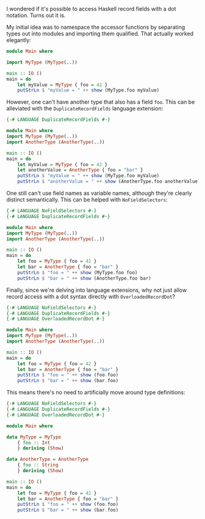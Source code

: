 I wondered if it's possible to access Haskell record fields with a dot notation.
Turns out it is.

My initial idea was to namespace the accessor functions by separating types out into modules and importing them qualified.
That actually worked elegantly:

```haskell
module Main where

import MyType (MyType(..))

main :: IO ()
main = do
    let myValue = MyType { foo = 42 }
    putStrLn $ "myValue = " ++ show (MyType.foo myValue)
```

However, one can't have another type that also has a field `foo`.
This can be alleviated with the `DuplicateRecordFields` language extension:

```haskell
{-# LANGUAGE DuplicateRecordFields #-}

module Main where
import MyType (MyType(..))
import AnotherType (AnotherType(..))

main :: IO ()
main = do
    let myValue = MyType { foo = 42 }
    let anotherValue = AnotherType { foo = "bar" }
    putStrLn $ "myValue = " ++ show (MyType.foo myValue)
    putStrLn $ "anotherValue = " ++ show (AnotherType.foo anotherValue)
```

One still can't use field names as variable names, although they're clearly distinct semantically.
This can be helped with `NoFieldSelectors`:

```haskell
{-# LANGUAGE NoFieldSelectors #-}
{-# LANGUAGE DuplicateRecordFields #-}

module Main where
import MyType (MyType(..))
import AnotherType (AnotherType(..))

main :: IO ()
main = do
    let foo = MyType { foo = 42 }
    let bar = AnotherType { foo = "bar" }
    putStrLn $ "foo = " ++ show (MyType.foo foo)
    putStrLn $ "bar = " ++ show (AnotherType.foo bar)
```

Finally, since we're delving into language extensions, why not just allow record access with a dot syntax directly with `OverloadedRecordDot`?

```haskell
{-# LANGUAGE NoFieldSelectors #-}
{-# LANGUAGE DuplicateRecordFields #-}
{-# LANGUAGE OverloadedRecordDot #-}

module Main where
import MyType (MyType(..))
import AnotherType (AnotherType(..))

main :: IO ()
main = do
    let foo = MyType { foo = 42 }
    let bar = AnotherType { foo = "bar" }
    putStrLn $ "foo = " ++ show (foo.foo)
    putStrLn $ "bar = " ++ show (bar.foo)
```

This means there's no need to artificially move around type definitions:

```haskell
{-# LANGUAGE NoFieldSelectors #-}
{-# LANGUAGE DuplicateRecordFields #-}
{-# LANGUAGE OverloadedRecordDot #-}

module Main where

data MyType = MyType
    { foo :: Int
    } deriving (Show)

data AnotherType = AnotherType
    { foo :: String
    } deriving (Show)

main :: IO ()
main = do
    let foo = MyType { foo = 42 }
    let bar = AnotherType { foo = "bar" }
    putStrLn $ "foo = " ++ show (foo.foo)
    putStrLn $ "bar = " ++ show (bar.foo)
```
